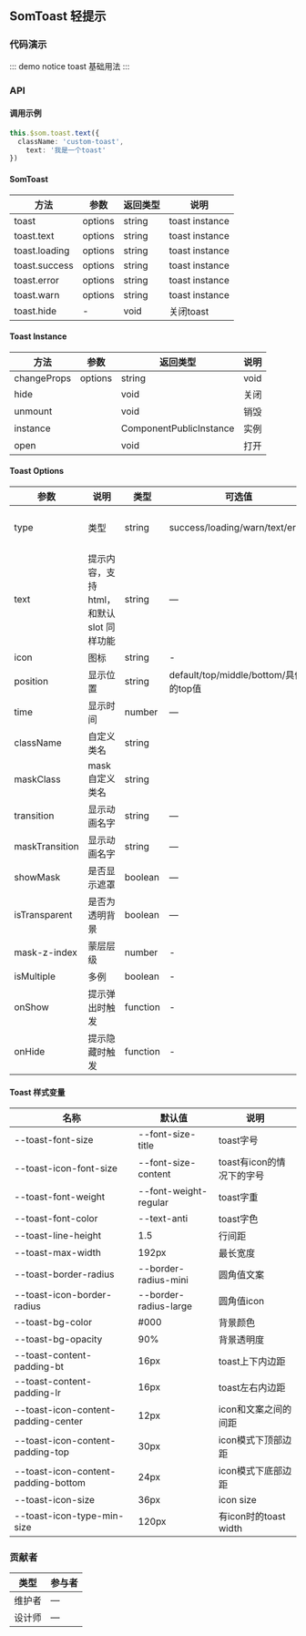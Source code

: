 ## SomToast 轻提示

### 代码演示

::: demo notice toast
基础用法
:::

### API

#### 调用示例

```typescript
this.$som.toast.text({
  className: 'custom-toast',
	text: '我是一个toast'
})

```

#### SomToast
| 方法          | 参数    | 返回类型 | 说明           |
| ------------- | ------- | -------- | -------------- |
| toast         | options | string   | toast instance |
| toast.text    | options | string   | toast instance |
| toast.loading | options | string   | toast instance |
| toast.success | options | string   | toast instance |
| toast.error   | options | string   | toast instance |
| toast.warn    | options | string   | toast instance |
| toast.hide    | -       | void     | 关闭toast      |



#### Toast Instance

| 方法    | 参数    | 返回类型 | 说明 |
| ------- | ------- | -------- | ---- |
| changeProps  | options | string   | void |
| hide |         | void     |   关闭   |
| unmount |         | void     |   销毁   |
| instance |         | ComponentPublicInstance |  实例   |      |
| open |         | void |  打开   |      |


#### Toast Options

| 参数     | 说明                                      | 类型   | 可选值                                | 默认值          |
| -------- | ----------------------------------------- | ------ | ------------------------------------- | --------------- |
| type     | 类型                                      | string | success/loading/warn/text/error       | 不同api各不相同 |
| text     | 提示内容，支持 html，和默认 slot 同样功能 | string | —                                     | —               |
| icon     | 图标                                      | string | -                                     | -               |
| position | 显示位置                                  | string | default/top/middle/bottom/具体的top值 | default         |
| time     | 显示时间                                  | number | —                                     | 2000            |
| className | 自定义类名 | string |  |  |
| maskClass | mask自定义类名 | string |  |  |
| transition | 显示动画名字 | string | — | som-fade |
| maskTransition | 显示动画名字 | string | — | som-mask |
| showMask | 是否显示遮罩 | boolean | — | true |
| isTransparent | 是否为透明背景 | boolean | — | true |
| mask-z-index | 蒙层层级 | number | - | 1001 |
| isMultiple   | 多例	  | boolean| - | false |
| onShow | 提示弹出时触发 | function | - | - |
| onHide | 提示隐藏时触发 | function | - | - |



#### Toast 样式变量

| 名称                                | 默认值                | 说明                      |
| ----------------------------------- | --------------------- | ------------------------- |
| --toast-font-size                   | --font-size-title     | toast字号                 |
| --toast-icon-font-size              | --font-size-content   | toast有icon的情况下的字号 |
| --toast-font-weight                 | --font-weight-regular | toast字重                 |
| --toast-font-color                  | --text-anti           | toast字色                 |
| --toast-line-height                 | 1.5                   | 行间距                    |
| --toast-max-width                   | 192px                 | 最长宽度                  |
| --toast-border-radius               | --border-radius-mini  | 圆角值文案                |
| --toast-icon-border-radius          | --border-radius-large | 圆角值icon                |
| --toast-bg-color                    | #000                  | 背景颜色                  |
| --toast-bg-opacity                  | 90%                   | 背景透明度                |
| --toast-content-padding-bt          | 16px                  | toast上下内边距           |
| --toast-content-padding-lr          | 16px                  | toast左右内边距           |
| --toast-icon-content-padding-center | 12px                  | icon和文案之间的间距      |
| --toast-icon-content-padding-top    | 30px                  | icon模式下顶部边距        |
| --toast-icon-content-padding-bottom | 24px                  | icon模式下底部边距        |
| --toast-icon-size                   | 36px                  | icon size                 |
| --toast-icon-type-min-size          | 120px                 | 有icon时的toast width     |


### 贡献者
| 类型       | 参与者                          |
|---------- |--------------------------------  |
| 维护者 | — |
| 设计师 | — |
